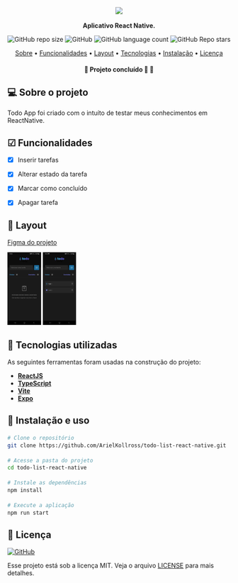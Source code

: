 <p align="center">
  <img width="20%" src="./src/components/Header/Logo.pngg" />
</p>

<p align="center">
    <strong>Aplicativo React Native.</strong>
</p>

<p align="center">
  <img alt="GitHub repo size" src="https://img.shields.io/github/repo-size/ArielKollross/todo-list-react-native">
  <img alt="GitHub" src="https://img.shields.io/github/license/ArielKollross/todo-list-react-native">
  <img alt="GitHub language count" src="https://img.shields.io/github/languages/count/ArielKollross/todo-list-react-native">
  <img alt="GitHub Repo stars" src="https://img.shields.io/github/stars/ArielKollross/todo-list-react-native?style=social">
</p>

<p align="center">
 <a href="#-sobre-o-projeto">Sobre</a> •
 <a href="#-funcionalidades">Funcionalidades</a> • 
 <a href="#-layout">Layout</a> • 
 <a href="#-tecnologias-utilizadas">Tecnologias</a> • 
 <a href="#-instalação-e-uso">Instalação</a> • 
 <a href="#-licença">Licença</a>
</p>

<h4 align="center"> 
	🚧  Projeto concluído 🚀 🚧
</h4>

## 💻 Sobre o projeto

Todo App foi criado com o intuíto de testar meus conhecimentos em ReactNative.

## ☑ Funcionalidades

- [x] Inserir tarefas
- [x] Alterar estado da tarefa
- [x] Marcar como concluído
- [x] Apagar tarefa


## 🎨 Layout
<a href="https://www.figma.com/file/1XfZQGSWk4HWjvwcjd2nOP/ToDo-List/duplicate">Figma do projeto</a>
<br>


<p align="left">
  <img src="./.readme/mobile-screenshot-2.png" width="15%">
  <img src="./.readme/mobile-screenshot-1.png" width="15%">
</p>

## 🔨 Tecnologias utilizadas

As seguintes ferramentas foram usadas na construção do projeto:

- **[ReactJS](https://reactjs.org/)**
- **[TypeScript](https://www.typescriptlang.org/)**
- **[Vite](https://vitejs.dev/)**
- **[Expo](https://expo.dev/)**


## 🚀 Instalação e uso

```bash
# Clone o repositório
git clone https://github.com/ArielKollross/todo-list-react-native.git

# Acesse a pasta do projeto
cd todo-list-react-native

# Instale as dependências
npm install

# Execute a aplicação
npm run start

```


## 📝 Licença

<a href="https://opensource.org/licenses/MIT">
    <img alt="GitHub" src="https://img.shields.io/github/license/ArielKollross/todo-list-react-native">
</a>

Esse projeto está sob a licença MIT. Veja o arquivo [LICENSE](./LICENSE.md) para mais detalhes.
